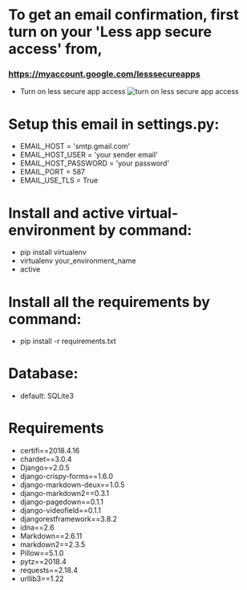 # To get an email confirmation, first turn on your 'Less app secure access' from,
### https://myaccount.google.com/lesssecureapps

* Turn on less secure app access
![turn on less secure app access](https://user-images.githubusercontent.com/23103980/46763763-7ade1600-ccfc-11e8-9cfe-1cd835dde1b2.png)

# Setup this email in settings.py:
  * EMAIL_HOST = 'smtp.gmail.com'
  * EMAIL_HOST_USER = 'your sender email'
  * EMAIL_HOST_PASSWORD = 'your password'
  * EMAIL_PORT = 587
  * EMAIL_USE_TLS = True

# Install and active virtual-environment by command:
   * pip install virtualenv
   * virtualenv your_environment_name
   * active

# Install all the requirements by command:
   * pip install -r requirements.txt
   
# Database:
   * default: SQLite3 

# Requirements
* certifi==2018.4.16
* chardet==3.0.4
* Django==2.0.5
* django-crispy-forms==1.6.0
* django-markdown-deux==1.0.5
* django-markdown2==0.3.1
* django-pagedown==0.1.1
* django-videofield==0.1.1
* djangorestframework==3.8.2
* idna==2.6
* Markdown==2.6.11
* markdown2==2.3.5
* Pillow==5.1.0
* pytz==2018.4
* requests==2.18.4
* urllib3==1.22

